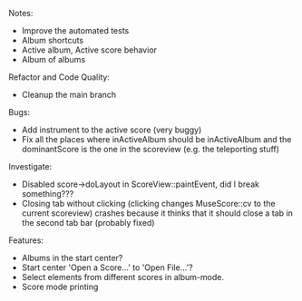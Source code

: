 Notes:
 - Improve the automated tests
 - Album shortcuts
 - Active album, Active score behavior
 - Album of albums

 Refactor and Code Quality:
 - Cleanup the main branch

 Bugs:
 - Add instrument to the active score (very buggy)
 - Fix all the places where inActiveAlbum should be inActiveAlbum and the dominantScore is the one in the scoreview (e.g. the teleporting stuff)

 Investigate:
 - Disabled score->doLayout in ScoreView::paintEvent, did I break something???
 - Closing tab without clicking (clicking changes MuseScore::cv to the current scoreview) crashes because it thinks that it should close a tab in the second tab bar (probably fixed)

 Features:
 - Albums in the start center?
 - Start center 'Open a Score...' to 'Open File...'?
 - Select elements from different scores in album-mode.
 - Score mode printing
